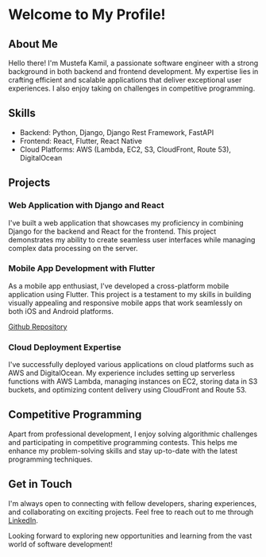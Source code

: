 # Welcome to My Profile!

## About Me

Hello there! I'm Mustefa Kamil, a passionate software engineer with a strong background in both backend and frontend development. My expertise lies in crafting efficient and scalable applications that deliver exceptional user experiences. I also enjoy taking on challenges in competitive programming.

## Skills

- Backend: Python, Django, Django Rest Framework, FastAPI
- Frontend: React, Flutter, React Native
- Cloud Platforms: AWS (Lambda, EC2, S3, CloudFront, Route 53), DigitalOcean

## Projects

### Web Application with Django and React

I've built a web application that showcases my proficiency in combining Django for the backend and React for the frontend. This project demonstrates my ability to create seamless user interfaces while managing complex data processing on the server.

### Mobile App Development with Flutter

As a mobile app enthusiast, I've developed a cross-platform mobile application using Flutter. This project is a testament to my skills in building visually appealing and responsive mobile apps that work seamlessly on both iOS and Android platforms.

[Github Repository]([[link-to-repo](https://github.com/risuicpc/attendance)]())

### Cloud Deployment Expertise

I've successfully deployed various applications on cloud platforms such as AWS and DigitalOcean. My experience includes setting up serverless functions with AWS Lambda, managing instances on EC2, storing data in S3 buckets, and optimizing content delivery using CloudFront and Route 53.

## Competitive Programming

Apart from professional development, I enjoy solving algorithmic challenges and participating in competitive programming contests. This helps me enhance my problem-solving skills and stay up-to-date with the latest programming techniques.

## Get in Touch

I'm always open to connecting with fellow developers, sharing experiences, and collaborating on exciting projects. Feel free to reach out to me through [LinkedIn]([[link-to-linkedin](https://www.linkedin.com/in/mustefa-kamil-912576185/)]()).

Looking forward to exploring new opportunities and learning from the vast world of software development!
